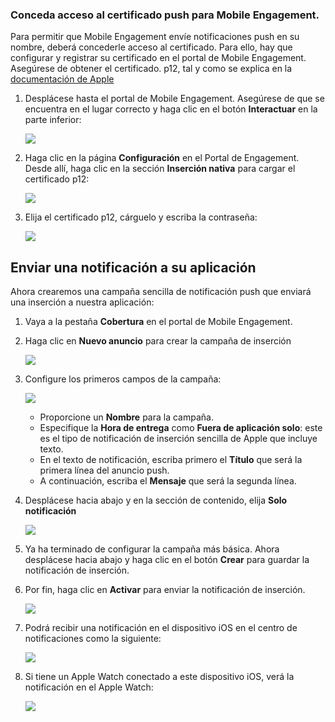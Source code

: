 ### <a name="grant-access-to-your-push-certificate-to-mobile-engagement"></a>Conceda acceso al certificado push para Mobile Engagement.
Para permitir que Mobile Engagement envíe notificaciones push en su nombre, deberá concederle acceso al certificado. Para ello, hay que configurar y registrar su certificado en el portal de Mobile Engagement. Asegúrese de obtener el certificado. p12, tal y como se explica en la [documentación de Apple](https://developer.apple.com/library/prerelease/ios/documentation/IDEs/Conceptual/AppDistributionGuide/AddingCapabilities/AddingCapabilities.html#//apple_ref/doc/uid/TP40012582-CH26-SW6)

1. Desplácese hasta el portal de Mobile Engagement. Asegúrese de que se encuentra en el lugar correcto y haga clic en el botón **Interactuar** en la parte inferior:
   
    ![](./media/mobile-engagement-create-app-in-portal-new/engage-button.png)
2. Haga clic en la página **Configuración** en el Portal de Engagement. Desde allí, haga clic en la sección **Inserción nativa** para cargar el certificado p12:
   
    ![](./media/mobile-engagement-ios-send-push/engagement-portal.png)
3. Elija el certificado p12, cárguelo y escriba la contraseña:
   
    ![](./media/mobile-engagement-ios-send-push/native-push-settings.png)

## <a id="send"></a>Enviar una notificación a su aplicación
Ahora crearemos una campaña sencilla de notificación push que enviará una inserción a nuestra aplicación:

1. Vaya a la pestaña **Cobertura** en el portal de Mobile Engagement.
2. Haga clic en **Nuevo anuncio** para crear la campaña de inserción
   
    ![](./media/mobile-engagement-ios-send-push/new-announcement.png)
3. Configure los primeros campos de la campaña:
   
    ![](./media/mobile-engagement-ios-send-push/campaign-first-params.png)
   
   * Proporcione un **Nombre** para la campaña. 
   * Especifique la **Hora de entrega** como **Fuera de aplicación solo**: este es el tipo de notificación de inserción sencilla de Apple que incluye texto.
   * En el texto de notificación, escriba primero el **Título** que será la primera línea del anuncio push.
   * A continuación, escriba el **Mensaje** que será la segunda línea.
4. Desplácese hacia abajo y en la sección de contenido, elija **Solo notificación**
   
    ![](./media/mobile-engagement-ios-send-push/campaign-content.png)
5. Ya ha terminado de configurar la campaña más básica. Ahora desplácese hacia abajo y haga clic en el botón **Crear** para guardar la notificación de inserción. 
6. Por fin, haga clic en **Activar** para enviar la notificación de inserción. 
   
    ![](./media/mobile-engagement-ios-send-push/campaign-activate.png)
7. Podrá recibir una notificación en el dispositivo iOS en el centro de notificaciones como la siguiente:
   
    ![](./media/mobile-engagement-ios-send-push/iphone-notification.png)
8. Si tiene un Apple Watch conectado a este dispositivo iOS, verá la notificación en el Apple Watch:
   
    ![](./media/mobile-engagement-ios-send-push/apple-watch.png)

